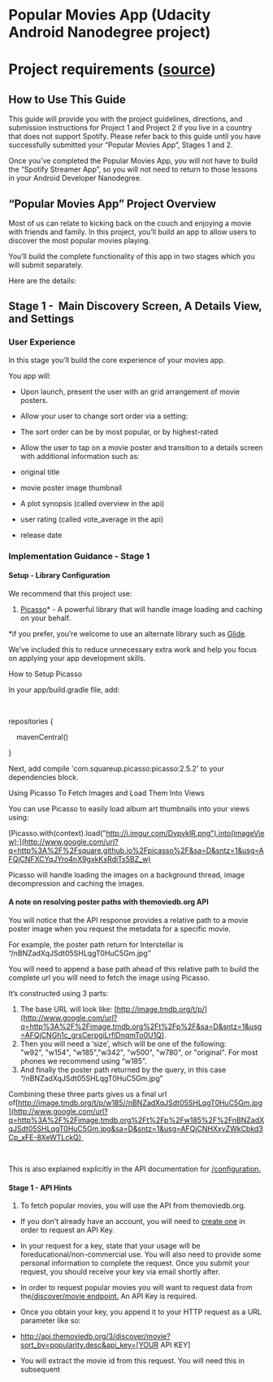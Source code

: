 # Popular Movies App (Udacity Android Nanodegree project)


# Project requirements ([source](https://docs.google.com/document/d/1gtXUu1nzLGWrGfVCD6tEA0YHoYA9UNyT2yByqjJemp8/pub?embedded=true))


## How to Use This Guide

This guide will provide you with the project guidelines, directions, and submission instructions for Project 1 and Project 2 if you live in a country that does not support Spotify. Please refer back to this guide until you have successfully submitted your “Popular Movies App”, Stages 1 and 2.

Once you’ve completed the Popular Movies App, you will not have to build the “Spotify Streamer App”, so you will not need to return to those lessons in your Android Developer Nanodegree.

## []()“Popular Movies App” Project Overview

Most of us can relate to kicking back on the couch and enjoying a movie with friends and family. In this project, you’ll build an app to allow users to discover the most popular movies playing.

You’ll build the complete functionality of this app in two stages which you will submit separately.

Here are the details:

## []()Stage 1 -  Main Discovery Screen, A Details View, and Settings

### []()User Experience

In this stage you’ll build the core experience of your movies app.

You app will:

- Upon launch, present the user with an grid arrangement of movie posters.
- Allow your user to change sort order via a setting:

- The sort order can be by most popular, or by highest-rated

- Allow the user to tap on a movie poster and transition to a details screen with additional information such as:

- original title
- movie poster image thumbnail
- A plot synopsis (called overview in the api)
- user rating (called vote_average in the api)
- release date

### []()Implementation Guidance - Stage 1 

#### []()Setup - Library Configuration 

We recommend that this project use:

1. [Picasso](http://www.google.com/url?q=http%3A%2F%2Fsquare.github.io%2Fpicasso%2F&sa=D&sntz=1&usg=AFQjCNFXCYqJYro4nX9gxkKxRdiTs5BZ_w)* - A powerful library that will handle image loading and caching on your behalf.

*if you prefer, you’re welcome to use an alternate library such as [Glide](https://www.google.com/url?q=https%3A%2F%2Fgithub.com%2Fbumptech%2Fglide&sa=D&sntz=1&usg=AFQjCNF4dQzqKB0Mw8Quveelt9cBcojAmw).

We’ve included this to reduce unnecessary extra work and help you focus on applying your app development skills.

How to Setup Picasso

In your app/build.gradle file, add:

 

repositories {

    mavenCentral()

}

Next, add compile 'com.squareup.picasso:picasso:2.5.2' to your dependencies block.

Using Picasso To Fetch Images and Load Them Into Views

You can use Picasso to easily load album art thumbnails into your views using:

[Picasso.with(context).load("http://i.imgur.com/DvpvklR.png").into(imageView);](http://www.google.com/url?q=http%3A%2F%2Fsquare.github.io%2Fpicasso%2F&sa=D&sntz=1&usg=AFQjCNFXCYqJYro4nX9gxkKxRdiTs5BZ_w)

Picasso will handle loading the images on a background thread, image decompression and caching the images.

#### []()A note on resolving poster paths with themoviedb.org API

You will notice that the API response provides a relative path to a movie poster image when you request the metadata for a specific movie.

For example, the poster path return for Interstellar is “/nBNZadXqJSdt05SHLqgT0HuC5Gm.jpg”

You will need to append a base path ahead of this relative path to build the complete url you will need to fetch the image using Picasso.

It’s constructed using 3 parts:

1. The base URL will look like: [http://image.tmdb.org/t/p/](http://www.google.com/url?q=http%3A%2F%2Fimage.tmdb.org%2Ft%2Fp%2F&sa=D&sntz=1&usg=AFQjCNGh1c_grsCerpgiLrflDnqmTo0U1Q).
2. Then you will need a ‘size’, which will be one of the following: "w92", "w154", "w185","w342", "w500", "w780", or "original". For most phones we recommend using “w185”.
3. And finally the poster path returned by the query, in this case “/nBNZadXqJSdt05SHLqgT0HuC5Gm.jpg”

Combining these three parts gives us a final url of[http://image.tmdb.org/t/p/w185//nBNZadXqJSdt05SHLqgT0HuC5Gm.jpg](http://www.google.com/url?q=http%3A%2F%2Fimage.tmdb.org%2Ft%2Fp%2Fw185%2F%2FnBNZadXqJSdt05SHLqgT0HuC5Gm.jpg&sa=D&sntz=1&usg=AFQjCNHXxyZWkCbkd3Cp_xFE-8XeWTLckQ) 

 

This is also explained explicitly in the API documentation for [/configuration.](http://www.google.com/url?q=http%3A%2F%2Fdocs.themoviedb.apiary.io%2F%23reference%2Fconfiguration%2Fconfiguration%2Fget%3Fconsole%3D1&sa=D&sntz=1&usg=AFQjCNGAi4SQbRuToHKJAO_F7oS82m09EA)

#### []()Stage 1 - API Hints

1. To fetch popular movies, you will use the API from themoviedb.org.

- If you don’t already have an account, you will need to [create one](https://www.google.com/url?q=https%3A%2F%2Fwww.themoviedb.org%2Faccount%2Fsignup&sa=D&sntz=1&usg=AFQjCNEIHtKFkpI_9l8X_OnJZmEhn08D3g) in order to request an API Key.

- In your request for a key, state that your usage will be foreducational/non-commercial use. You will also need to provide some personal information to complete the request. Once you submit your request, you should receive your key via email shortly after.

- In order to request popular movies you will want to request data from the[/discover/movie endpoint.](http://www.google.com/url?q=http%3A%2F%2Fdocs.themoviedb.apiary.io%2F%23reference%2Fdiscover%2Fdiscovermovie&sa=D&sntz=1&usg=AFQjCNFC4qpIc8ltZVM7BuZkDA28tWiMyg) An API Key is required.
- Once you obtain your key, you append it to your HTTP request as a URL parameter like so:

- http://api.themoviedb.org/3/discover/movie?sort_by=popularity.desc&api_key=[YOUR API KEY]

- You will extract the movie id from this request. You will need this in subsequent 